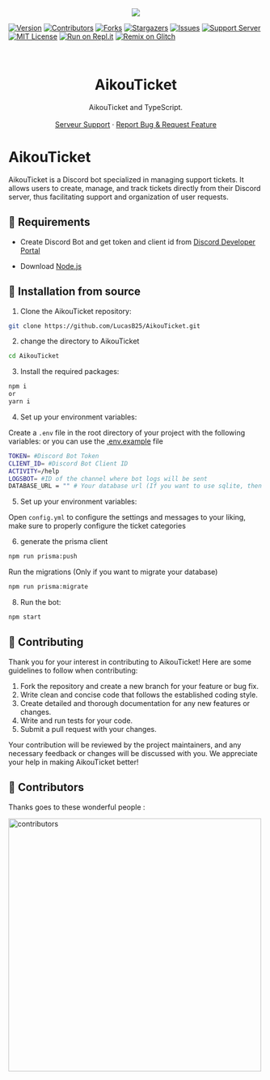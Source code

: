 <center><img src="https://capsule-render.vercel.app/api?type=waving&color=gradient&height=200&section=header&text=AikouTicket&fontSize=80&fontAlignY=35&animation=twinkling&fontColor=gradient" /></center>

[![Version][version-shield]](version-url)
[![Contributors][contributors-shield]][contributors-url]
[![Forks][forks-shield]][forks-url]
[![Stargazers][stars-shield]][stars-url]
[![Issues][issues-shield]][issues-url]
[![Support Server][support-shield]][support-server]
[![MIT License][license-shield]][license-url]
[![Run on Repl.it](https://repl.it/badge/github/LucasB25/AikouTicket)](https://repl.it/github/LucasB25/AikouTicket)
[![Remix on Glitch](https://cdn.glitch.com/2703baf2-b643-4da7-ab91-7ee2a2d00b5b%2Fremix-button.svg)](https://glitch.com/edit/#!/import/github/LucasB25/AikouTicket)

<!-- PROJECT LOGO -->
<br />

  <h1 align="center">AikouTicket</h1>

  <p align="center">AikouTicket and TypeScript.
    <br />
    <br />
        <a href="https://discord.gg/AhUJa2kdAr">Serveur Support</a>
    ·
    <a href="https://github.com/LucasB25/AikouTicket/issues">Report Bug & Request Feature</a>
  </p>
</p>

# AikouTicket

AikouTicket is a Discord bot specialized in managing support tickets. It allows users to create, manage, and track tickets directly from their Discord server, thus facilitating support and organization of user requests.

## 🔧 Requirements

-   Create Discord Bot and get token and client id from [Discord Developer Portal](https://discord.com/developers/applications)

-   Download [Node.js](https://nodejs.org/en/download/)

## 🚀 Installation from source

1. Clone the AikouTicket repository:

```bash
git clone https://github.com/LucasB25/AikouTicket.git
```

2. change the directory to AikouTicket

```bash
cd AikouTicket
```

3. Install the required packages:

```bash
npm i
or
yarn i
```

4. Set up your environment variables:

Create a `.env` file in the root directory of your project with the following variables:
or you can use the [.env.example](https://raw.githubusercontent.com/LucasB25/AikouTicket/main/.env.example) file

```bash
TOKEN= #Discord Bot Token
CLIENT_ID= #Discord Bot Client ID
ACTIVITY=/help
LOGSBOT= #ID of the channel where bot logs will be sent
DATABASE_URL = "" # Your database url (If you want to use sqlite, then you can leave it blank.).
```

5. Set up your environment variables:

Open `config.yml` to configure the settings and messages to your liking, make sure to properly configure the ticket categories

6. generate the prisma client

```bash
npm run prisma:push
```

Run the migrations (Only if you want to migrate your database)

```bash
npm run prisma:migrate
```

8. Run the bot:

```bash
npm start
```

## 📜 Contributing

Thank you for your interest in contributing to AikouTicket! Here are some guidelines to follow when contributing:

1. Fork the repository and create a new branch for your feature or bug fix.
2. Write clean and concise code that follows the established coding style.
3. Create detailed and thorough documentation for any new features or changes.
4. Write and run tests for your code.
5. Submit a pull request with your changes.

Your contribution will be reviewed by the project maintainers, and any necessary feedback or changes will be discussed with you. We appreciate your help in making AikouTicket better!

## 👥 Contributors

Thanks goes to these wonderful people :

<a href="https://github.com/LucasB25/AikouTicket/graphs/contributors">
  <img src="https://contrib.rocks/image?repo=LucasB25/AikouTicket" alt="contributors" width="500" />
</a>

[version-shield]: https://img.shields.io/github/package-json/v/LucasB25/AikouTicket?style=for-the-badge
[contributors-shield]: https://img.shields.io/github/contributors/LucasB25/AikouTicket.svg?style=for-the-badge
[contributors-url]: https://github.com/LucasB25/AikouTicket/graphs/contributors
[forks-shield]: https://img.shields.io/github/forks/LucasB25/AikouTicket.svg?style=for-the-badge
[forks-url]: https://github.com/LucasB25/AikouTicket/network/members
[stars-shield]: https://img.shields.io/github/stars/LucasB25/AikouTicket.svg?style=for-the-badge
[stars-url]: https://github.com/LucasB25/AikouTicket/stargazers
[issues-shield]: https://img.shields.io/github/issues/LucasB25/AikouTicket.svg?style=for-the-badge
[issues-url]: https://github.com/LucasB25/AikouTicket/issues
[license-shield]: https://img.shields.io/github/license/LucasB25/AikouTicket.svg?style=for-the-badge
[license-url]: https://github.com/LucasB25/AikouTicket/blob/mains/LICENSE
[support-server]: https://discord.gg/AhUJa2kdAr
[support-shield]: https://img.shields.io/discord/942117923001098260.svg?style=for-the-badge&logo=discord&colorB=7289DA
